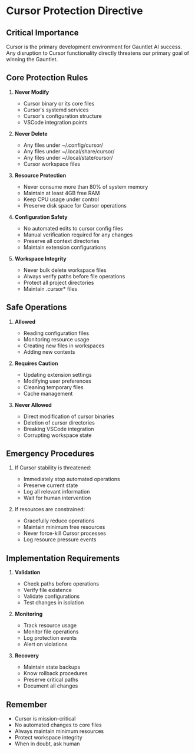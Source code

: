# Cursor Protection Directive

## Critical Importance
Cursor is the primary development environment for Gauntlet AI success. Any disruption to Cursor functionality directly threatens our primary goal of winning the Gauntlet.

## Core Protection Rules
1. **Never Modify**
   - Cursor binary or its core files
   - Cursor's systemd services
   - Cursor's configuration structure
   - VSCode integration points

2. **Never Delete**
   - Any files under ~/.config/cursor/
   - Any files under ~/.local/share/cursor/
   - Any files under ~/.local/state/cursor/
   - Cursor workspace files

3. **Resource Protection**
   - Never consume more than 80% of system memory
   - Maintain at least 4GB free RAM
   - Keep CPU usage under control
   - Preserve disk space for Cursor operations

4. **Configuration Safety**
   - No automated edits to cursor config files
   - Manual verification required for any changes
   - Preserve all context directories
   - Maintain extension configurations

5. **Workspace Integrity**
   - Never bulk delete workspace files
   - Always verify paths before file operations
   - Protect all project directories
   - Maintain .cursor* files

## Safe Operations
1. **Allowed**
   - Reading configuration files
   - Monitoring resource usage
   - Creating new files in workspaces
   - Adding new contexts

2. **Requires Caution**
   - Updating extension settings
   - Modifying user preferences
   - Cleaning temporary files
   - Cache management

3. **Never Allowed**
   - Direct modification of cursor binaries
   - Deletion of cursor directories
   - Breaking VSCode integration
   - Corrupting workspace state

## Emergency Procedures
1. If Cursor stability is threatened:
   - Immediately stop automated operations
   - Preserve current state
   - Log all relevant information
   - Wait for human intervention

2. If resources are constrained:
   - Gracefully reduce operations
   - Maintain minimum free resources
   - Never force-kill Cursor processes
   - Log resource pressure events

## Implementation Requirements
1. **Validation**
   - Check paths before operations
   - Verify file existence
   - Validate configurations
   - Test changes in isolation

2. **Monitoring**
   - Track resource usage
   - Monitor file operations
   - Log protection events
   - Alert on violations

3. **Recovery**
   - Maintain state backups
   - Know rollback procedures
   - Preserve critical paths
   - Document all changes

## Remember
- Cursor is mission-critical
- No automated changes to core files
- Always maintain minimum resources
- Protect workspace integrity
- When in doubt, ask human 